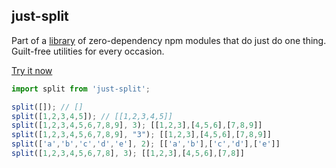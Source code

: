 ## just-split

Part of a [library](../../../../) of zero-dependency npm modules that do just do one thing.  
Guilt-free utilities for every occasion.

[Try it now](http://anguscroll.com/just/just-split)

```js
import split from 'just-split';

split([]); // []
split([1,2,3,4,5]); // [[1,2,3,4,5]]
split([1,2,3,4,5,6,7,8,9], 3); [[1,2,3],[4,5,6],[7,8,9]]
split([1,2,3,4,5,6,7,8,9], "3"); [[1,2,3],[4,5,6],[7,8,9]]
split(['a','b','c','d','e'], 2); [['a','b'],['c','d'],['e']]
split([1,2,3,4,5,6,7,8], 3); [[1,2,3],[4,5,6],[7,8]]
```
